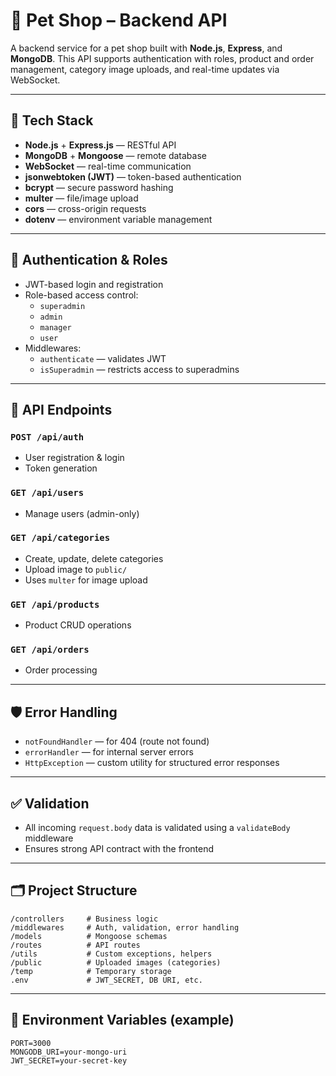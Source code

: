 # 🐾 Pet Shop – Backend API

A backend service for a pet shop built with **Node.js**, **Express**, and **MongoDB**. This API supports authentication with roles, product and order management, category image uploads, and real-time updates via WebSocket.

---

## 🚀 Tech Stack

- **Node.js** + **Express.js** — RESTful API
- **MongoDB** + **Mongoose** — remote database
- **WebSocket** — real-time communication
- **jsonwebtoken (JWT)** — token-based authentication
- **bcrypt** — secure password hashing
- **multer** — file/image upload
- **cors** — cross-origin requests
- **dotenv** — environment variable management

---

## 🔐 Authentication & Roles

- JWT-based login and registration
- Role-based access control:
  - `superadmin`
  - `admin`
  - `manager`
  - `user`
- Middlewares:
  - `authenticate` — validates JWT
  - `isSuperadmin` — restricts access to superadmins

---

## 📁 API Endpoints

### `POST /api/auth`
- User registration & login
- Token generation

### `GET /api/users`
- Manage users (admin-only)

### `GET /api/categories`
- Create, update, delete categories
- Upload image to `public/`
- Uses `multer` for image upload

### `GET /api/products`
- Product CRUD operations

### `GET /api/orders`
- Order processing

---

## 🛡 Error Handling

- `notFoundHandler` — for 404 (route not found)
- `errorHandler` — for internal server errors
- `HttpException` — custom utility for structured error responses

---

## ✅ Validation

- All incoming `request.body` data is validated using a `validateBody` middleware
- Ensures strong API contract with the frontend

---

## 🗂 Project Structure

```
/controllers     # Business logic
/middlewares     # Auth, validation, error handling
/models          # Mongoose schemas
/routes          # API routes
/utils           # Custom exceptions, helpers
/public          # Uploaded images (categories)
/temp            # Temporary storage
.env             # JWT_SECRET, DB URI, etc.
```

---

## 📌 Environment Variables (example)

```
PORT=3000
MONGODB_URI=your-mongo-uri
JWT_SECRET=your-secret-key
```
